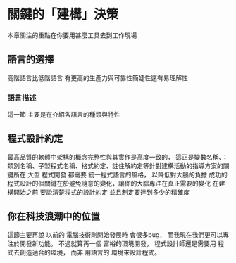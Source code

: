 # 關鍵的「建構」決策
本章關注的重點在你要用甚麼工具去到工作現場
## 語言的選擇
 高階語言比低階語言 有更高的生產力與可靠性簡婕性還有易理解性
 ### 語言描述
 這一節 主要是在介紹各語言的種類與特性
 ## 程式設計約定
 最高品質的軟體中架構的概念完整性與其實作是高度一致的， 這正是變數名稱、；類別名稱、子製程式名稱、格式約定、註住解約定等針對建構活動的指導方案的關鍵所在
 大型 程式開發 都需要 統一程式語言的風格， 以降低對大腦的負擔
 成功的程式設計的個關鍵在於避免隨意的變化，讓你的大腦專注在真正需要的變化
  在建構開始之前 要說清楚程式的設計約定 並且制定要達到多少的精確度
## 你在科技浪潮中的位置
這節主要再說 以前的 電腦技術剛開始發展時 會很多bug， 而我現在我們更可以專注於開發新功能。 不過就算再一個 富裕的環境開發， 程式設計師還是需要用 程式去創造適合的環境， 而非 用語言的 環境來設計程式。
### 
<!--stackedit_data:
eyJoaXN0b3J5IjpbNTgzODg3NjMyLDMyODQ0NTkxMSwtMTI3Mz
Q4MTgxMiwxMzI5MDE0ODA0LC0zMTE1MDQxMzUsLTE3NjQyNDY1
NTksLTExMDExNDY1MTRdfQ==
-->